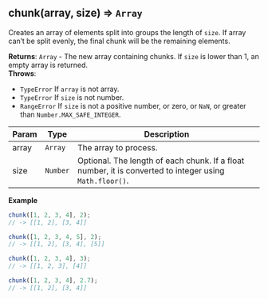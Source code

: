 <a name="chunk"></a>

## chunk(array, size) ⇒ <code>Array</code>
Creates an array of elements split into groups the length of `size`.
If array can’t be split evenly, the final chunk will be the remaining elements.

**Returns**: <code>Array</code> - The new array containing chunks. If `size` is lower than 1, an empty array is returned.  
**Throws**:

- <code>TypeError</code> If `array` is not array.
- <code>TypeError</code> If `size` is not number.
- <code>RangeError</code> If `size` is not a positive number, or zero, or `NaN`, or greater than `Number.MAX_SAFE_INTEGER`.

| Param | Type | Description |
| --- | --- | --- |
| array | <code>Array</code> | The array to process. |
| size | <code>Number</code> | Optional. The length of each chunk. If a float number, it is converted to integer using `Math.floor()`. |

**Example**  
```js
chunk([1, 2, 3, 4], 2);
// -> [[1, 2], [3, 4]]

chunk([1, 2, 3, 4, 5], 2);
// -> [[1, 2], [3, 4], [5]]

chunk([1, 2, 3, 4], 3);
// -> [[1, 2, 3], [4]]

chunk([1, 2, 3, 4], 2.7);
// -> [[1, 2], [3, 4]]
```
